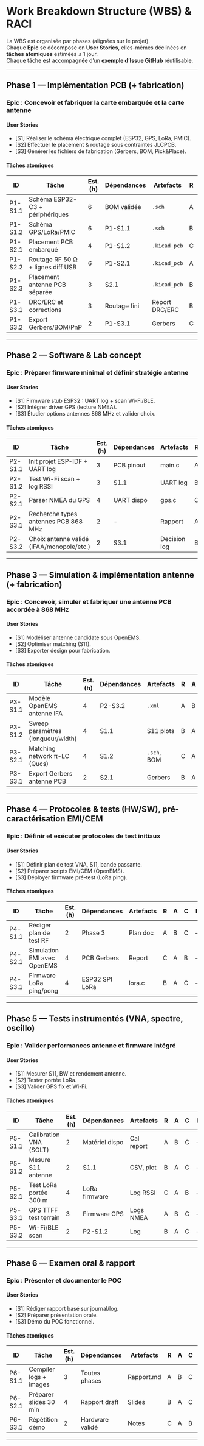 # Work Breakdown Structure (WBS) & RACI

La WBS est organisée par phases (alignées sur le projet).  
Chaque **Epic** se décompose en **User Stories**, elles-mêmes déclinées en **tâches atomiques** estimées ≤ 1 jour.  
Chaque tâche est accompagnée d’un **exemple d’Issue GitHub** réutilisable.

---

## Phase 1 — Implémentation PCB (+ fabrication)

### Epic : Concevoir et fabriquer la carte embarquée et la carte antenne

#### User Stories
- [S1] Réaliser le schéma électrique complet (ESP32, GPS, LoRa, PMIC).
- [S2] Effectuer le placement & routage sous contraintes JLCPCB.
- [S3] Générer les fichiers de fabrication (Gerbers, BOM, Pick&Place).

#### Tâches atomiques

| ID | Tâche | Est. (h) | Dépendances | Artefacts | R | A | C | I |
|----|-------|----------|--------------|-----------|---|---|---|---|
| P1-S1.1 | Schéma ESP32-C3 + périphériques | 6 | BOM validée | `.sch` | A | B | C | - |
| P1-S1.2 | Schéma GPS/LoRa/PMIC | 6 | P1-S1.1 | `.sch` | B | A | C | - |
| P1-S2.1 | Placement PCB embarqué | 4 | P1-S1.2 | `.kicad_pcb` | C | A | B | - |
| P1-S2.2 | Routage RF 50 Ω + lignes diff USB | 6 | P1-S2.1 | `.kicad_pcb` | A | B | C | - |
| P1-S2.3 | Placement antenne PCB séparée | 3 | S2.1 | `.kicad_pcb` | B | A | C | - |
| P1-S3.1 | DRC/ERC et corrections | 3 | Routage fini | Report DRC/ERC | B | A | C | - |
| P1-S3.2 | Export Gerbers/BOM/PnP | 2 | P1-S3.1 | Gerbers | C | A | B | - |

---

## Phase 2 — Software & Lab concept

### Epic : Préparer firmware minimal et définir stratégie antenne

#### User Stories
- [S1] Firmware stub ESP32 : UART log + scan Wi-Fi/BLE.
- [S2] Intégrer driver GPS (lecture NMEA).
- [S3] Étudier options antennes 868 MHz et valider choix.

#### Tâches atomiques

| ID | Tâche | Est. (h) | Dépendances | Artefacts | R | A | C | I |
|----|-------|----------|--------------|-----------|---|---|---|---|
| P2-S1.1 | Init projet ESP-IDF + UART log | 3 | PCB pinout | main.c | A | B | C | - |
| P2-S1.2 | Test Wi-Fi scan + log RSSI | 3 | S1.1 | UART log | B | A | C | - |
| P2-S2.1 | Parser NMEA du GPS | 4 | UART dispo | gps.c | C | A | B | - |
| P2-S3.1 | Recherche types antennes PCB 868 MHz | 2 | - | Rapport | A | B | C | - |
| P2-S3.2 | Choix antenne validé (IFAA/monopole/etc.) | 2 | S3.1 | Decision log | B | A | C | - |

---

## Phase 3 — Simulation & implémentation antenne (+ fabrication)

### Epic : Concevoir, simuler et fabriquer une antenne PCB accordée à 868 MHz

#### User Stories
- [S1] Modéliser antenne candidate sous OpenEMS.
- [S2] Optimiser matching (S11).
- [S3] Exporter design pour fabrication.

#### Tâches atomiques

| ID | Tâche | Est. (h) | Dépendances | Artefacts | R | A | C | I |
|----|-------|----------|--------------|-----------|---|---|---|---|
| P3-S1.1 | Modèle OpenEMS antenne IFA | 4 | P2-S3.2 | `.xml` | A | B | C | - |
| P3-S1.2 | Sweep paramètres (longueur/width) | 4 | S1.1 | S11 plots | B | A | C | - |
| P3-S2.1 | Matching network π-LC (Qucs) | 4 | S1.2 | `.sch`, BOM | C | A | B | - |
| P3-S3.1 | Export Gerbers antenne PCB | 2 | S2.1 | Gerbers | B | A | C | - |

---

## Phase 4 — Protocoles & tests (HW/SW), pré-caractérisation EMI/CEM

### Epic : Définir et exécuter protocoles de test initiaux

#### User Stories
- [S1] Définir plan de test VNA, S11, bande passante.
- [S2] Préparer scripts EMI/CEM (OpenEMS).
- [S3] Déployer firmware pré-test (LoRa ping).

#### Tâches atomiques

| ID | Tâche | Est. (h) | Dépendances | Artefacts | R | A | C | I |
|----|-------|----------|--------------|-----------|---|---|---|---|
| P4-S1.1 | Rédiger plan de test RF | 2 | Phase 3 | Plan doc | A | B | C | - |
| P4-S2.1 | Simulation EMI avec OpenEMS | 4 | PCB Gerbers | Report | C | A | B | - |
| P4-S3.1 | Firmware LoRa ping/pong | 4 | ESP32 SPI LoRa | lora.c | B | A | C | - |

---

## Phase 5 — Tests instrumentés (VNA, spectre, oscillo)

### Epic : Valider performances antenne et firmware intégré

#### User Stories
- [S1] Mesurer S11, BW et rendement antenne.
- [S2] Tester portée LoRa.
- [S3] Valider GPS fix et Wi-Fi.

#### Tâches atomiques

| ID | Tâche | Est. (h) | Dépendances | Artefacts | R | A | C | I |
|----|-------|----------|--------------|-----------|---|---|---|---|
| P5-S1.1 | Calibration VNA (SOLT) | 2 | Matériel dispo | Cal report | A | B | C | - |
| P5-S1.2 | Mesure S11 antenne | 2 | S1.1 | CSV, plot | B | A | C | - |
| P5-S2.1 | Test LoRa portée 300 m | 4 | LoRa firmware | Log RSSI | C | A | B | - |
| P5-S3.1 | GPS TTFF test terrain | 3 | Firmware GPS | Logs NMEA | A | B | C | - |
| P5-S3.2 | Wi-Fi/BLE scan | 2 | P2-S1.2 | Log | B | A | C | - |

---

## Phase 6 — Examen oral & rapport

### Epic : Présenter et documenter le POC

#### User Stories
- [S1] Rédiger rapport basé sur journal/log.
- [S2] Préparer présentation orale.
- [S3] Démo du POC fonctionnel.

#### Tâches atomiques

| ID | Tâche | Est. (h) | Dépendances | Artefacts | R | A | C | I |
|----|-------|----------|--------------|-----------|---|---|---|---|
| P6-S1.1 | Compiler logs + images | 3 | Toutes phases | Rapport.md | A | B | C | - |
| P6-S2.1 | Préparer slides 30 min | 4 | Rapport draft | Slides | B | A | C | - |
| P6-S3.1 | Répétition démo | 2 | Hardware validé | Notes | C | A | B | - |

---